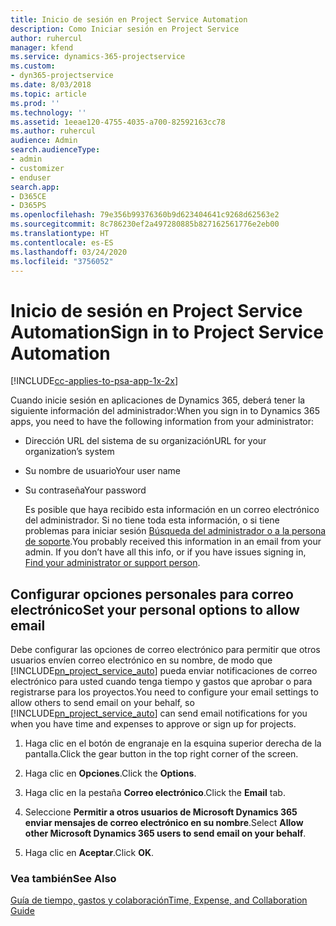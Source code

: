 ```yaml
---
title: Inicio de sesión en Project Service Automation
description: Como Iniciar sesión en Project Service
author: ruhercul
manager: kfend
ms.service: dynamics-365-projectservice
ms.custom:
- dyn365-projectservice
ms.date: 8/03/2018
ms.topic: article
ms.prod: ''
ms.technology: ''
ms.assetid: 1eeae120-4755-4035-a700-82592163cc78
ms.author: ruhercul
audience: Admin
search.audienceType:
- admin
- customizer
- enduser
search.app:
- D365CE
- D365PS
ms.openlocfilehash: 79e356b99376360b9d623404641c9268d62563e2
ms.sourcegitcommit: 8c786230ef2a497280885b827162561776e2eb00
ms.translationtype: HT
ms.contentlocale: es-ES
ms.lasthandoff: 03/24/2020
ms.locfileid: "3756052"
---
```

# <a name="sign-in-to-project-service-automation"></a><span data-ttu-id="87836-103">Inicio de sesión en Project Service Automation</span><span class="sxs-lookup"><span data-stu-id="87836-103">Sign in to Project Service Automation</span></span>

[!INCLUDE[cc-applies-to-psa-app-1x-2x](../includes/cc-applies-to-psa-app-1x-2x.md)]

<span data-ttu-id="87836-104">Cuando inicie sesión en aplicaciones de Dynamics 365, deberá tener la siguiente información del administrador:</span><span class="sxs-lookup"><span data-stu-id="87836-104">When you sign in to Dynamics 365 apps, you need to have the following information from your administrator:</span></span>  
  
- <span data-ttu-id="87836-105">Dirección URL del sistema de su organización</span><span class="sxs-lookup"><span data-stu-id="87836-105">URL for your organization’s system</span></span>  
  
- <span data-ttu-id="87836-106">Su nombre de usuario</span><span class="sxs-lookup"><span data-stu-id="87836-106">Your user name</span></span>  
  
- <span data-ttu-id="87836-107">Su contraseña</span><span class="sxs-lookup"><span data-stu-id="87836-107">Your password</span></span>  
  
  <span data-ttu-id="87836-108">Es posible que haya recibido esta información en un correo electrónico del administrador. Si no tiene toda esta información, o si tiene problemas para iniciar sesión [Búsqueda del administrador o a la persona de soporte](../basics/find-administrator-support.md).</span><span class="sxs-lookup"><span data-stu-id="87836-108">You probably received this information in an email from your admin. If you don’t have all this info, or if you have issues signing in, [Find your administrator or support person](../basics/find-administrator-support.md).</span></span>  
  
## <a name="set-your-personal-options-to-allow-email"></a><span data-ttu-id="87836-109">Configurar opciones personales para correo electrónico</span><span class="sxs-lookup"><span data-stu-id="87836-109">Set your personal options to allow email</span></span>  
 <span data-ttu-id="87836-110">Debe configurar las opciones de correo electrónico para permitir que otros usuarios envíen correo electrónico en su nombre, de modo que [!INCLUDE[pn_project_service_auto](../includes/pn-project-service-auto.md)] pueda enviar notificaciones de correo electrónico para usted cuando tenga tiempo y gastos que aprobar o para registrarse para los proyectos.</span><span class="sxs-lookup"><span data-stu-id="87836-110">You need to configure your email settings to allow others to send email on your behalf, so [!INCLUDE[pn_project_service_auto](../includes/pn-project-service-auto.md)] can send email notifications for you when you have time and expenses to approve or sign up for projects.</span></span>  
  
1.  <span data-ttu-id="87836-111">Haga clic en el botón de engranaje en la esquina superior derecha de la pantalla.</span><span class="sxs-lookup"><span data-stu-id="87836-111">Click the gear button in the top right corner of the screen.</span></span>  
  
2.  <span data-ttu-id="87836-112">Haga clic en **Opciones**.</span><span class="sxs-lookup"><span data-stu-id="87836-112">Click the **Options**.</span></span>  
  
3.  <span data-ttu-id="87836-113">Haga clic en la pestaña **Correo electrónico**.</span><span class="sxs-lookup"><span data-stu-id="87836-113">Click the **Email** tab.</span></span>  
  
4.  <span data-ttu-id="87836-114">Seleccione **Permitir a otros usuarios de Microsoft Dynamics 365 enviar mensajes de correo electrónico en su nombre**.</span><span class="sxs-lookup"><span data-stu-id="87836-114">Select **Allow other Microsoft Dynamics 365 users to send email on your behalf**.</span></span>  
  
5.  <span data-ttu-id="87836-115">Haga clic en **Aceptar**.</span><span class="sxs-lookup"><span data-stu-id="87836-115">Click **OK**.</span></span>  
  
### <a name="see-also"></a><span data-ttu-id="87836-116">Vea también</span><span class="sxs-lookup"><span data-stu-id="87836-116">See Also</span></span>  
 [<span data-ttu-id="87836-117">Guía de tiempo, gastos y colaboración</span><span class="sxs-lookup"><span data-stu-id="87836-117">Time, Expense, and Collaboration Guide</span></span>](../project-service/time-expense-collaboration-guide.md)
